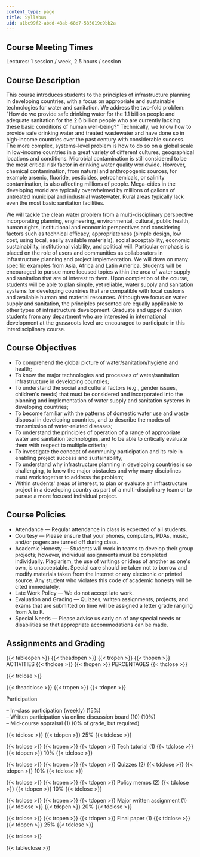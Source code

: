 ```yaml
---
content_type: page
title: Syllabus
uid: a1bc99f2-abdd-43ab-68d7-585019c9bb2a
---
```


Course Meeting Times
--------------------

Lectures: 1 session / week, 2.5 hours / session

Course Description
------------------

This course introduces students to the principles of infrastructure planning in developing countries, with a focus on appropriate and sustainable technologies for water and sanitation. We address the two-fold problem: "How do we provide safe drinking water for the 1.1 billion people and adequate sanitation for the 2.6 billion people who are currently lacking these basic conditions of human well-being?" Technically, we know how to provide safe drinking water and treated wastewater and have done so in high-income countries over the past century with considerable success. The more complex, systems-level problem is how to do so on a global scale in low-income countries in a great variety of different cultures, geographical locations and conditions. Microbial contamination is still considered to be the most critical risk factor in drinking water quality worldwide. However, chemical contamination, from natural and anthropogenic sources, for example arsenic, fluoride, pesticides, petrochemicals, or salinity contamination, is also affecting millions of people. Mega-cities in the developing world are typically overwhelmed by millions of gallons of untreated municipal and industrial wastewater. Rural areas typically lack even the most basic sanitation facilities.

We will tackle the clean water problem from a multi-disciplinary perspective incorporating planning, engineering, environmental, cultural, public health, human rights, institutional and economic perspectives and considering factors such as technical efficacy, appropriateness (simple design, low cost, using local, easily available materials), social acceptability, economic sustainability, institutional viability, and political will. Particular emphasis is placed on the role of users and communities as collaborators in infrastructure planning and project implementation. We will draw on many specific examples from Asia, Africa and Latin America. Students will be encouraged to pursue more focused topics within the area of water supply and sanitation that are of interest to them. Upon completion of the course, students will be able to plan simple, yet reliable, water supply and sanitation systems for developing countries that are compatible with local customs and available human and material resources. Although we focus on water supply and sanitation, the principles presented are equally applicable to other types of infrastructure development. Graduate and upper division students from any department who are interested in international development at the grassroots level are encouraged to participate in this interdisciplinary course.

Course Objectives
-----------------

*   To comprehend the global picture of water/sanitation/hygiene and health;
*   To know the major technologies and processes of water/sanitation infrastructure in developing countries;
*   To understand the social and cultural factors (e.g., gender issues, children's needs) that must be considered and incorporated into the planning and implementation of water supply and sanitation systems in developing countries;
*   To become familiar with the patterns of domestic water use and waste disposal in developing countries, and to describe the modes of transmission of water-related diseases;
*   To understand the principles of operation of a range of appropriate water and sanitation technologies, and to be able to critically evaluate them with respect to multiple criteria;
*   To investigate the concept of community participation and its role in enabling project success and sustainability;
*   To understand why infrastructure planning in developing countries is so challenging, to know the major obstacles and why many disciplines must work together to address the problem;
*   Within students' areas of interest, to plan or evaluate an infrastructure project in a developing country as part of a multi-disciplinary team or to pursue a more focused individual project.

Course Policies
---------------

*   Attendance — Regular attendance in class is expected of all students.
*   Courtesy — Please ensure that your phones, computers, PDAs, music, and/or pagers are turned off during class.
*   Academic Honesty — Students will work in teams to develop their group projects; however, individual assignments must be completed individually. Plagiarism, the use of writings or ideas of another as one's own, is unacceptable. Special care should be taken not to borrow and modify materials taken from the Internet or any electronic or printed source. Any student who violates this code of academic honesty will be cited immediately.
*   Late Work Policy — We do not accept late work.
*   Evaluation and Grading — Quizzes, written assignments, projects, and exams that are submitted on time will be assigned a letter grade ranging from A to F.
*   Special Needs — Please advise us early on of any special needs or disabilities so that appropriate accommodations can be made.

Assignments and Grading
-----------------------

{{< tableopen >}}
{{< theadopen >}}
{{< tropen >}}
{{< thopen >}}
ACTIVITIES
{{< thclose >}}
{{< thopen >}}
PERCENTAGES
{{< thclose >}}

{{< trclose >}}

{{< theadclose >}}
{{< tropen >}}
{{< tdopen >}}


Participation

– In-class participation (weekly) (15%)  
– Written participation via online discussion board (10) (10%)  
– Mid-course appraisal (1) (0% of grade, but required)


{{< tdclose >}}
{{< tdopen >}}
25%
{{< tdclose >}}

{{< trclose >}}
{{< tropen >}}
{{< tdopen >}}
Tech tutorial (1)
{{< tdclose >}}
{{< tdopen >}}
10%
{{< tdclose >}}

{{< trclose >}}
{{< tropen >}}
{{< tdopen >}}
Quizzes (2)
{{< tdclose >}}
{{< tdopen >}}
10%
{{< tdclose >}}

{{< trclose >}}
{{< tropen >}}
{{< tdopen >}}
Policy memos (2)
{{< tdclose >}}
{{< tdopen >}}
10%
{{< tdclose >}}

{{< trclose >}}
{{< tropen >}}
{{< tdopen >}}
Major written assignment (1)
{{< tdclose >}}
{{< tdopen >}}
20%
{{< tdclose >}}

{{< trclose >}}
{{< tropen >}}
{{< tdopen >}}
Final paper (1)
{{< tdclose >}}
{{< tdopen >}}
25%
{{< tdclose >}}

{{< trclose >}}

{{< tableclose >}}